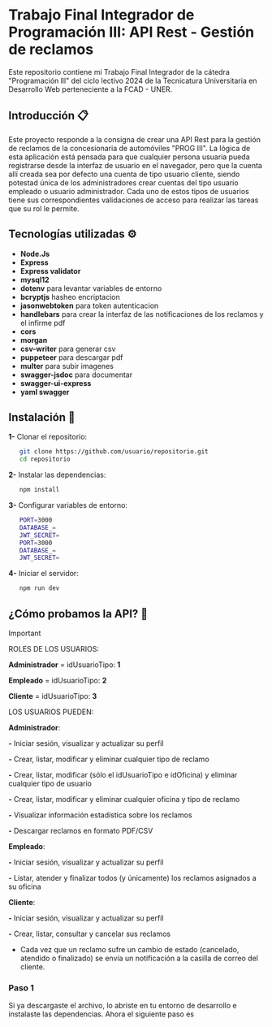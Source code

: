 # Trabajo Final Integrador de Programación III: API Rest - Gestión de reclamos 

Este repositorio contiene mi Trabajo Final Integrador de la cátedra "Programación lll" del ciclo lectivo 2024 de la Tecnicatura Universitaria en Desarrollo Web perteneciente a la FCAD - UNER.


## Introducción 📋
Este proyecto responde a la consigna de crear una API Rest para la gestión de reclamos de la concesionaria de automóviles "PROG III". La lógica de esta aplicación está pensada para que cualquier persona usuaria pueda registrarse desde la interfaz de usuario en el navegador, pero que la cuenta allí creada sea por defecto una cuenta de tipo usuario cliente, siendo potestad única de los administradores crear cuentas del tipo usuario empleado o usuario administrador. Cada uno de estos tipos de usuarios tiene sus correspondientes validaciones de acceso para realizar las tareas que su rol le permite.


## Tecnologías utilizadas ⚙️

- **Node.Js**
- **Express**
- **Express validator**
- **mysql12**
- **dotenv** para levantar variables de entorno
- **bcryptjs** hasheo encriptacion
- **jasonwebtoken** para token autenticacion
- **handlebars** para crear la interfaz de las notificaciones de los reclamos y el infirme pdf
- **cors**
- **morgan**
- **csv-writer** para generar csv
- **puppeteer** para descargar pdf
- **multer** para subir imagenes
- **swagger-jsdoc** para documentar
- **swagger-ui-express**
- **yaml swagger**


## Instalación 🔧

**1-** Clonar el repositorio:
```bash
   git clone https://github.com/usuario/repositorio.git
   cd repositorio
```

**2-** Instalar las dependencias:
```bash
   npm install
```

**3-** Configurar variables de entorno:
```bash
   PORT=3000
   DATABASE_=
   JWT_SECRET=
   PORT=3000
   DATABASE_=
   JWT_SECRET=
```

**4-** Iniciar el servidor:
```bash
   npm run dev
```


## ¿Cómo probamos la API? 🚀
> [!IMPORTANT]
> ROLES DE LOS USUARIOS:
> 
> **Administrador** = idUsuarioTipo: **1**
> 
> **Empleado** = idUsuarioTipo: **2**
> 
> **Cliente** = idUsuarioTipo: **3**
> 




LOS USUARIOS PUEDEN:

**Administrador**: 

**-** Iniciar sesión, visualizar y actualizar su perfil

**-** Crear, listar, modificar y eliminar cualquier tipo de reclamo

**-** Crear, listar, modificar (sólo el idUsuarioTipo e idOficina) y eliminar cualquier tipo de usuario

**-** Crear, listar, modificar y eliminar cualquier oficina y tipo de reclamo

**-** Visualizar información estadística sobre los reclamos

**-** Descargar reclamos en formato PDF/CSV


**Empleado**: 

**-** Iniciar sesión, visualizar y actualizar su perfil

**-** Listar, atender y finalizar todos (y únicamente) los reclamos asignados a su oficina


**Cliente**: 

**-** Iniciar sesión, visualizar y actualizar su perfil

**-** Crear, listar, consultar y cancelar sus reclamos

* Cada vez que un reclamo sufre un cambio de estado (cancelado, atendido o finalizado) se envía un notificación a la casilla de correo del cliente.

### Paso 1
Si ya descargaste el archivo, lo abriste en tu entorno de desarrollo e instalaste las dependencias. Ahora el siguiente paso es 

